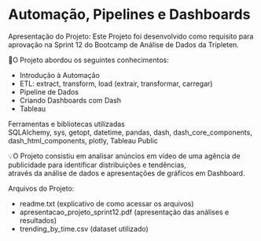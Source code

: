 # Automação, Pipelines e Dashboards 

Apresentação do Projeto:
Este Projeto foi desenvolvido como requisito para aprovação na Sprint 12 do Bootcamp de Análise de Dados da Tripleten.

🧩O Projeto abordou os seguintes conhecimentos:

* Introdução à Automação
* ETL: extract, transform, load (extrair, transformar, carregar)
* Pipeline de Dados
* Criando Dashboards com Dash
* Tableau

Ferramentas e bibliotecas utilizadas<br>
SQLAlchemy, sys, getopt, datetime, pandas, dash, dash_core_components, dash_html_components, plotly, Tableau Public

💡O Projeto consistiu em analisar anúncios em vídeo de uma agência de publicidade para identificar distribuições e tendências, <br>
através da análise de dados e apresentações de gráficos em Dashboard.

Arquivos do Projeto:
* readme.txt (explicativo de como acessar os arquivos)
* apresentacao_projeto_sprint12.pdf (apresentação das análises e resultados)
* trending_by_time.csv (dataset utilizado)
